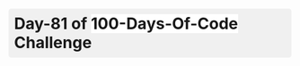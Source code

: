 <h1 style="font-size: 2em; font-weight: bold; background-color: #f0f0f0; padding: 10px; border-radius: 5px;">
  Day-81 of <span style="background-color: white;">100-Days-Of-Code</span> Challenge
</h1>
